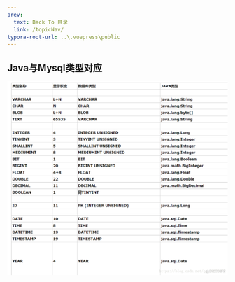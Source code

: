```yaml
---
prev:
  text: Back To 目录
  link: /topicNav/
typora-root-url: ..\.vuepress\public
---
```










## Java与Mysql类型对应



![img](/images/MySQL/types-mysql-java.png)